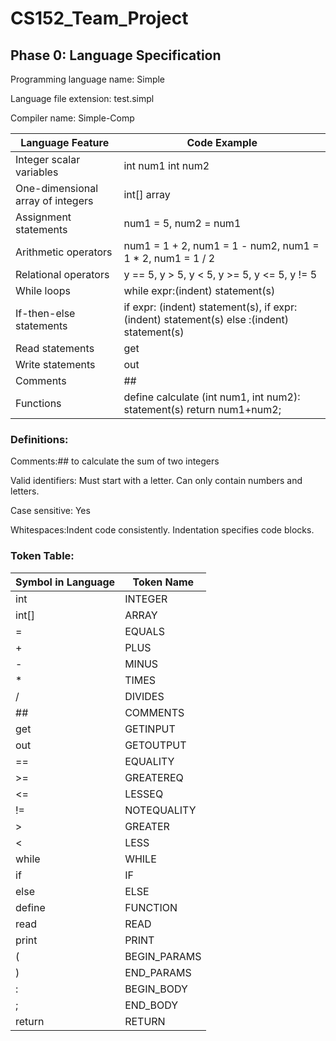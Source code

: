 # CS152_Team_Project

## Phase 0: Language Specification


Programming language name: Simple

Language file extension: test.simpl

Compiler name: Simple-Comp 


|__Language Feature__ | __Code Example__ |
| ------------------- | ---------------- |
|Integer scalar variables| int num1 int num2|
|One-dimensional array of integers|int[] array|
|Assignment statements|num1 = 5, num2 = num1|
|Arithmetic operators|num1 = 1 + 2, num1 = 1 - num2, num1 = 1 * 2, num1 = 1 / 2|
|Relational operators|y == 5, y > 5, y < 5, y >= 5, y <= 5, y != 5|
|While loops|while expr:(indent) statement(s)
|If-then-else statements|if expr: (indent) statement(s), if expr: (indent) statement(s) else :(indent) statement(s)
|Read statements|get|
|Write statements|out|
|Comments|##|
|Functions|define calculate (int num1, int num2): statement(s) return num1+num2;


### Definitions:

Comments:## to calculate the sum of two integers

Valid identifiers:
Must start with a letter. Can only contain numbers and letters.

Case sensitive: Yes

Whitespaces:Indent code consistently. Indentation specifies code blocks. 

### Token Table:

|__Symbol in Language__ | __Token Name__ |
|---------------------- | -------------- |
|int                    | INTEGER        |
|int[]                  | ARRAY          |
|=                      | EQUALS         |
|+                      | PLUS           |
|-                      | MINUS          |
| *                     | TIMES          |
|/                      | DIVIDES        |
|##                     | COMMENTS       |
|get                    | GETINPUT       |
|out                    | GETOUTPUT      |
|==                     | EQUALITY       |
|>=                     | GREATEREQ      |
|<=                     | LESSEQ         |
|!=                     | NOTEQUALITY    |
|>                      | GREATER        |
|<                      | LESS           |
|while                  | WHILE          |
|if                     | IF             |
|else                   | ELSE           |
|define                 | FUNCTION       |
|read                   | READ           |
|print                  | PRINT          |
|(                      | BEGIN_PARAMS   |
|)                      | END_PARAMS     |
|:                      | BEGIN_BODY     |
|;                      | END_BODY       |
|return                 | RETURN         |
